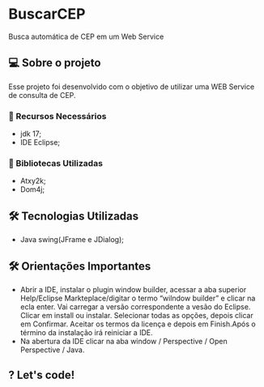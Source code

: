 # BuscarCEP
 Busca automática de CEP em um Web Service
 
 ## 💻 Sobre o projeto
 Esse projeto foi desenvolvido com o objetivo de utilizar uma WEB Service de consulta de CEP.
 
 ### 🚧 Recursos Necessários

* jdk 17;
* IDE Eclipse;

### 🎲 Bibliotecas Utilizadas
 
* Atxy2k;
* Dom4j;

## 🛠 Tecnologias Utilizadas

* Java swing(JFrame e JDialog);

## 🛠 Orientações Importantes

* Abrir a IDE, instalar o plugin window builder, acessar a aba superior Help/Eclipse Markteplace/digitar o termo “wilndow builder” e clicar na ecla enter. Vai carregar a versão correspondente a vesão do Eclipse. Clicar em install ou instalar. Selecionar todas as opções, depois clicar em Confirmar. Aceitar os termos da licença e depois em Finish.Após o  término da instalação irá reiniciar a IDE. 
* Na abertura da IDE clicar na aba window / Perspective / Open Perspective / Java. 

## ? Let's code! 
